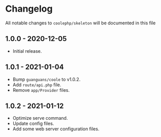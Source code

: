 # Changelog

All notable changes to `coolephp/skeleton` will be documented in this file

## 1.0.0 - 2020-12-05

* Initial release.

## 1.0.1 - 2021-01-04

* Bump `guanguans/coole` to v1.0.2.
* Add `route/api.php` file.
* Remove `app/Provider` files.

## 1.0.2 - 2021-01-12

* Optimize serve command.
* Update config files.
* Add some web server configuration files.
